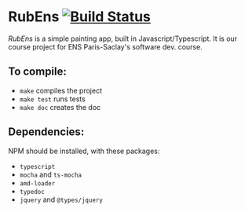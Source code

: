 # RubEns [![Build Status](https://travis-ci.org/Daru13/RubEns.svg?branch=master)](https://travis-ci.org/Daru13/RubEns)

*RubEns* is a simple painting app, built in Javascript/Typescript.
It is our course project for ENS Paris-Saclay's software dev. course.

## To compile: 

- `make` compiles the project
- `make test` runs tests
- `make doc` creates the doc

## Dependencies: 

NPM should be installed, with these packages:

- `typescript`
- `mocha` and `ts-mocha`
- `amd-loader`
- `typedoc`
- `jquery` and `@types/jquery`

